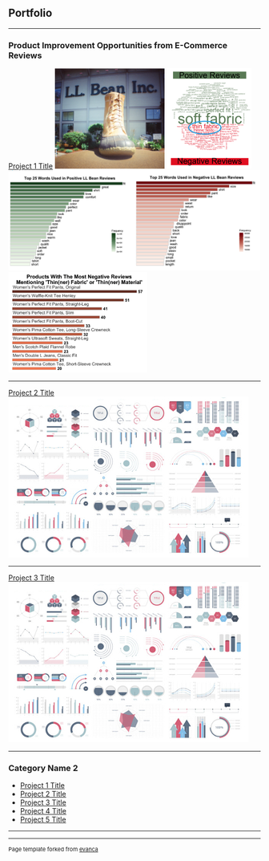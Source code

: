 ## Portfolio

---

### Product Improvement Opportunities from E-Commerce Reviews

[Project 1 Title](/Ecommerce_Product_Improvement_Opportunities)
<img src="images/BeanBoot.png" 
     height="200"/>
<img src="images/PosVsNeg.png" 
     height="200"/>
<img src="images/Top25PosAndNeg.png" 
     height="200"/>
<img src="images/ThinFabric_bargraph.png" 
     height="200"/>

---
[Project 2 Title](/pdf/sample_presentation.pdf)
<img src="images/dummy_thumbnail.jpg?raw=true"/>

---
[Project 3 Title](http://example.com/)
<img src="images/dummy_thumbnail.jpg?raw=true"/>

---

### Category Name 2

- [Project 1 Title](http://example.com/)
- [Project 2 Title](http://example.com/)
- [Project 3 Title](http://example.com/)
- [Project 4 Title](http://example.com/)
- [Project 5 Title](http://example.com/)

---




---
<p style="font-size:11px">Page template forked from <a href="https://github.com/evanca/quick-portfolio">evanca</a></p>
<!-- Remove above link if you don't want to attibute -->
